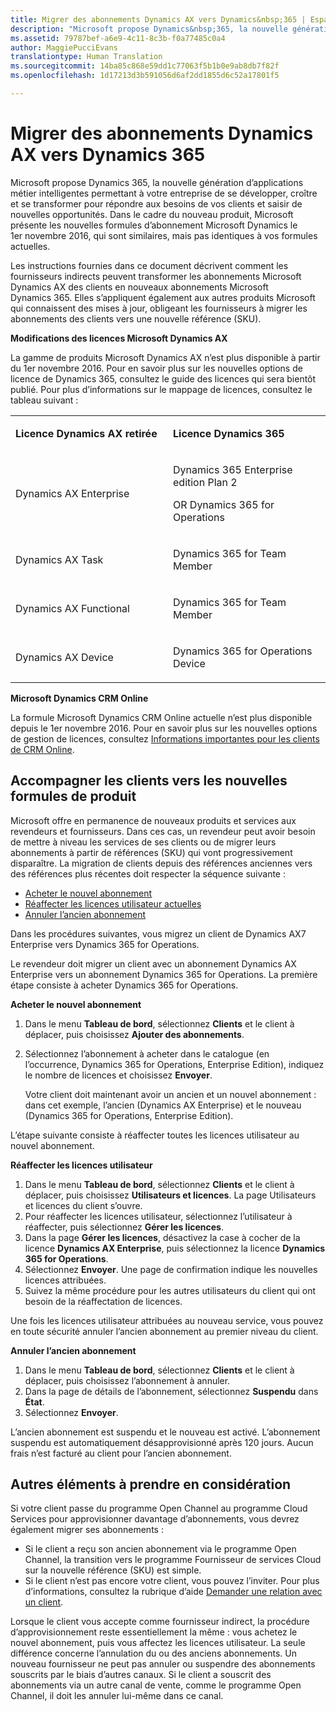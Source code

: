 ```yaml
---
title: Migrer des abonnements Dynamics AX vers Dynamics&nbsp;365 | Espace partenaires
description: "Microsoft propose Dynamics&nbsp;365, la nouvelle génération d’applications métier intelligentes permettant à votre entreprise de se développer, croître et se transformer pour répondre aux besoins de vos clients et saisir de nouvelles opportunités."
ms.assetid: 79787bef-a6e9-4c11-8c3b-f0a77485c0a4
author: MaggiePucciEvans
translationtype: Human Translation
ms.sourcegitcommit: 14ba85c868e59dd1c77063f5b1b0e9ab8db7f82f
ms.openlocfilehash: 1d17213d3b591056d6af2dd1855d6c52a17801f5

---
```


# Migrer des abonnements Dynamics AX vers Dynamics&nbsp;365


Microsoft propose Dynamics&nbsp;365, la nouvelle génération d’applications métier intelligentes permettant à votre entreprise de se développer, croître et se transformer pour répondre aux besoins de vos clients et saisir de nouvelles opportunités. Dans le cadre du nouveau produit, Microsoft présente les nouvelles formules d’abonnement Microsoft Dynamics le 1er&nbsp;novembre&nbsp;2016, qui sont similaires, mais pas identiques à vos formules actuelles.

Les instructions fournies dans ce document décrivent comment les fournisseurs indirects peuvent transformer les abonnements Microsoft Dynamics&nbsp;AX des clients en nouveaux abonnements Microsoft Dynamics&nbsp;365. Elles s’appliquent également aux autres produits Microsoft qui connaissent des mises à jour, obligeant les fournisseurs à migrer les abonnements des clients vers une nouvelle référence (SKU).

**Modifications des licences Microsoft Dynamics&nbsp;AX**

La gamme de produits Microsoft Dynamics&nbsp;AX n’est plus disponible à partir du 1er&nbsp;novembre&nbsp;2016. Pour en savoir plus sur les nouvelles options de licence de Dynamics&nbsp;365, consultez le guide des licences qui sera bientôt publié. Pour plus d’informations sur le mappage de licences, consultez le tableau suivant&nbsp;:

<table>
<colgroup>
<col width="50%" />
<col width="50%" />
</colgroup>
<tbody>
<tr class="odd">
<td><p><strong>Licence Dynamics AX retirée</strong></p></td>
<td><p><strong>Licence Dynamics 365</strong></p></td>
</tr>
<tr class="even">
<td><p>Dynamics AX Enterprise</p></td>
<td><p>Dynamics 365 Enterprise edition Plan 2</p>
<p>OR Dynamics 365 for Operations</p></td>
</tr>
<tr class="odd">
<td><p>Dynamics AX Task</p></td>
<td><p>Dynamics 365 for Team Member</p></td>
</tr>
<tr class="even">
<td><p>Dynamics AX Functional</p></td>
<td><p>Dynamics 365 for Team Member</p></td>
</tr>
<tr class="odd">
<td><p>Dynamics AX Device</p></td>
<td><p>Dynamics 365 for Operations Device</p></td>
</tr>
</tbody>
</table>

 

**Microsoft Dynamics CRM Online**

La formule Microsoft Dynamics CRM Online actuelle n’est plus disponible depuis le 1er&nbsp;novembre&nbsp;2016. Pour en savoir plus sur les nouvelles options de gestion de licences, consultez [Informations importantes pour les clients de CRM Online](https://go.microsoft.com/fwlink/?linkid=831667).

## Accompagner les clients vers les nouvelles formules de produit


Microsoft offre en permanence de nouveaux produits et services aux revendeurs et fournisseurs. Dans ces cas, un revendeur peut avoir besoin de mettre à niveau les services de ses clients ou de migrer leurs abonnements à partir de références (SKU) qui vont progressivement disparaître. La migration de clients depuis des références anciennes vers des références plus récentes doit respecter la séquence suivante&nbsp;:

-   [Acheter le nouvel abonnement](#manual-subscription-migration-purchasenewsubsc)
-   [Réaffecter les licences utilisateur actuelles](#manual-subscription-migration-reassignlicenses)
-   [Annuler l’ancien abonnement](#manual-subscription-migration-cancelsubscriptions)

Dans les procédures suivantes, vous migrez un client de Dynamics AX7 Enterprise vers Dynamics 365 for Operations.

<a href="" id="purchasenewsubsc"></a>
Le revendeur doit migrer un client avec un abonnement Dynamics&nbsp;AX Enterprise vers un abonnement Dynamics 365 for Operations. La première étape consiste à acheter Dynamics&nbsp;365 for Operations.

**Acheter le nouvel abonnement**

1.  Dans le menu **Tableau de bord**, sélectionnez **Clients** et le client à déplacer, puis choisissez **Ajouter des abonnements**.
2.  Sélectionnez l’abonnement à acheter dans le catalogue (en l’occurrence, Dynamics&nbsp;365 for Operations, Enterprise Edition), indiquez le nombre de licences et choisissez **Envoyer**.

    Votre client doit maintenant avoir un ancien et un nouvel abonnement&nbsp;: dans cet exemple, l’ancien (Dynamics AX Enterprise) et le nouveau (Dynamics&nbsp;365 for Operations, Enterprise Edition).

<a href="" id="reassignlicenses"></a>
L’étape suivante consiste à réaffecter toutes les licences utilisateur au nouvel abonnement.

**Réaffecter les licences utilisateur**

1.  Dans le menu **Tableau de bord**, sélectionnez **Clients** et le client à déplacer, puis choisissez **Utilisateurs et licences**. La page Utilisateurs et licences du client s’ouvre.
2.  Pour réaffecter les licences utilisateur, sélectionnez l’utilisateur à réaffecter, puis sélectionnez **Gérer les licences**.
3.  Dans la page **Gérer les licences**, désactivez la case à cocher de la licence **Dynamics AX Enterprise**, puis sélectionnez la licence **Dynamics 365 for Operations**.
4.  Sélectionnez **Envoyer**. Une page de confirmation indique les nouvelles licences attribuées.
5.  Suivez la même procédure pour les autres utilisateurs du client qui ont besoin de la réaffectation de licences.

<a href="" id="cancelsubscriptions"></a>
Une fois les licences utilisateur attribuées au nouveau service, vous pouvez en toute sécurité annuler l’ancien abonnement au premier niveau du client.

**Annuler l’ancien abonnement**

1.  Dans le menu **Tableau de bord**, sélectionnez **Clients** et le client à déplacer, puis choisissez l’abonnement à annuler.
2.  Dans la page de détails de l’abonnement, sélectionnez **Suspendu** dans **État**.
3.  Sélectionnez **Envoyer**.

L’ancien abonnement est suspendu et le nouveau est activé. L’abonnement suspendu est automatiquement désapprovisionné après 120&nbsp;jours. Aucun frais n’est facturé au client pour l’ancien abonnement.

## Autres éléments à prendre en considération


Si votre client passe du programme Open Channel au programme Cloud Services pour approvisionner davantage d’abonnements, vous devrez également migrer ses abonnements&nbsp;:

-   Si le client a reçu son ancien abonnement via le programme Open Channel, la transition vers le programme Fournisseur de services Cloud sur la nouvelle référence (SKU) est simple.
-   Si le client n’est pas encore votre client, vous pouvez l’inviter. Pour plus d’informations, consultez la rubrique d’aide [Demander une relation avec un client](https://msdn.microsoft.com/en-us/library/partnercenter/mt750320.aspx).

Lorsque le client vous accepte comme fournisseur indirect, la procédure d’approvisionnement reste essentiellement la même&nbsp;: vous achetez le nouvel abonnement, puis vous affectez les licences utilisateur. La seule différence concerne l’annulation du ou des anciens abonnements. Un nouveau fournisseur ne peut pas annuler ou suspendre des abonnements souscrits par le biais d’autres canaux. Si le client a souscrit des abonnements via un autre canal de vente, comme le programme Open Channel, il doit les annuler lui-même dans ce canal.

 

 






<!--HONumber=Nov16_HO4-->


